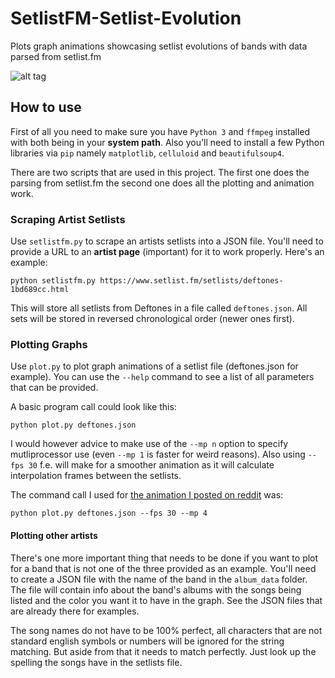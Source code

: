 # SetlistFM-Setlist-Evolution
Plots graph animations showcasing setlist evolutions of bands with data parsed from setlist.fm

![alt tag](https://github.com/Deconimus/SetlistFM-Setlist-Evolution/blob/master/pic.png)

## How to use

First of all you need to make sure you have `Python 3` and `ffmpeg` installed with both being in your **system path**. Also you'll need to install a few Python libraries via `pip` namely `matplotlib`, `celluloid` and `beautifulsoup4`.

There are two scripts that are used in this project. The first one does the parsing from setlist.fm the second one does all the plotting and animation work.

### Scraping Artist Setlists

Use `setlistfm.py` to scrape an artists setlists into a JSON file. You'll need to provide a URL to an **artist page** (important) for it to work properly. Here's an example:

    python setlistfm.py https://www.setlist.fm/setlists/deftones-1bd689cc.html
    
This will store all setlists from Deftones in a file called `deftones.json`. All sets will be stored in reversed chronological order (newer ones first).

### Plotting Graphs

Use `plot.py` to plot graph animations of a setlist file (deftones.json for example). You can use the `--help` command to see a list of all parameters that can be provided.

A basic program call could look like this:

    python plot.py deftones.json
    
I would however advice to make use of the `--mp n` option to specify mutliprocessor use (even `--mp 1` is faster for weird reasons).
Also using `--fps 30` f.e. will make for a smoother animation as it will calculate interpolation frames between the setlists.

The command call I used for [the animation I posted on reddit](https://www.reddit.com/r/deftones/comments/geil9d/deftones_setlist_evolution_according_to_setlistfm/) was:

    python plot.py deftones.json --fps 30 --mp 4
    
#### Plotting other artists

There's one more important thing that needs to be done if you want to plot for a band that is not one of the three provided as an example. You'll need to create a JSON file with the name of the band in the `album_data` folder. The file will contain info about the band's albums with the songs being listed and the color you want it to have in the graph. See the JSON files that are already there for examples.

The song names do not have to be 100% perfect, all characters that are not standard english symbols or numbers will be ignored for the string matching. But aside from that it needs to match perfectly. Just look up the spelling the songs have in the setlists file.
